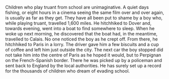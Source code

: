 Children who play truant from school are unimaginative. A quiet days fishing, or eight hours in a cinema seeing the same film over and over again, is usually as far as they get. They have all been put to shame by a boy who, while playing truant, travelled 1,600 miles. He hitchhiked to Dover and, towards evening, went into a boat to find somewhere to sleep. When he woke up next morning, he discovered that the boat had, in the meantime, travelled to Calais. No one noticed the boy as he crept off. From there, he hitchhiked to Paris in a lorry. The driver gave him a few biscuits and a cup of coffee and left him just outside the city. The next car the boy stopped did not take him into the centre of Paris as he hoped it would, but to Perpignan on the French-Spanish border. There he was picked up by a policeman and sent back to England by the local authorities. He has surely set up a record for the thousands of children who dream of evading school.
